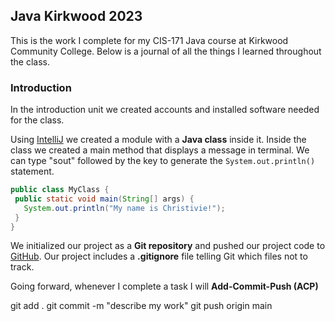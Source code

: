 ## Java Kirkwood 2023
 This is the work  I complete for my CIS-171 
 Java course at Kirkwood Community College.
 Below is a journal of all the things I learned 
 throughout the class.
 
### Introduction
In the introduction unit we created accounts and 
installed software needed for the class.

Using [IntelliJ](https://jetbrains.com/idea) we created a module with a **Java 
class** inside it. Inside the class we created a main method 
that displays a message in terminal. We can type "sout" followed by the 
key to generate the `System.out.println()` statement.
``` Java 
public class MyClass {
 public static void main(String[] args) {
   System.out.println("My name is Christivie!");
 }
}
```
We initialized our project as a __Git repository__ and pushed our project code 
to [GitHub](https://gtihub.com). Our project includes a **.gitignore** 
file telling Git which files not to track.

Going forward, whenever I complete a task 
I will __Add-Commit-Push (ACP)__

git add . git commit -m "describe my work" git push origin main
